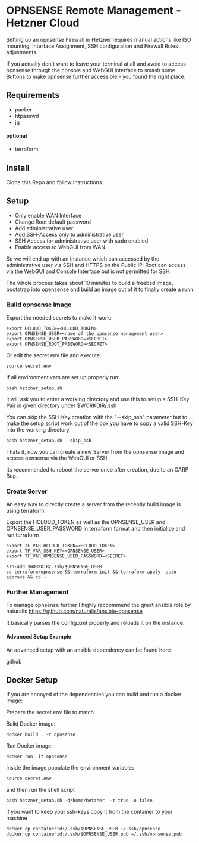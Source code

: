 # OPNSENSE Remote Management - Hetzner Cloud

Setting up an opnsense Firewall in Hetzner requires manual actions like ISO mounting, Interface Assignment, SSH configuration and Firewall Rules adjustments.  

If you actually don't want to leave your terminal at all and avoid to access opnsense through the console and WebGUI Interface to smash some Buttons to make opnsense further accessible - you found the right place.

## Requirements

- packer
- htpasswd
- jq

#### optional

- terraform

## Install

Clone this Repo and follow Instructions.

## Setup

- Only enable WAN Interface
- Change Root default password
- Add administrative user
- Add SSH-Access only to administrative user
- SSH Access for administrative user with sudo enabled
- Enable access to WebGUI from WAN

So we will end up with an Instance which can accessed by the administrative user via SSH and HTTPS on the Public IP.
Root can access via the WebGUI and Console Interface but is not permitted for SSH.

The whole process takes about 10 minutes to build a freebsd image, bootstrap into opensense and build an image out of it to finally create a runn 

### Build opnsense Image

Export the needed secrets to make it work:

    export HCLOUD_TOKEN=<HCLOUD_TOKEN>
    export OPNSENSE_USER=<name of the opnsense management user>
    export OPNSENSE_USER_PASSWORD=<SECRET>
    export OPNSENSE_ROOT_PASSWORD=<SECRET>

Or edit the secret.env file and execute:

    source secret.env

If all environment vars are set up properly run:

    bash hetzner_setup.sh

it will ask you to enter a working directory and use this to setup a SSH-Key Pair in given directory under $WORKDIR/.ssh 

You can skip the SSH-Key creation with the "--skip_ssh" parameter but to make the setup script work out of the box you have to copy a valid SSH-Key into the working directory.

    bash hetzner_setup.sh --skip_ssh

Thats it, now you can create a new Server from the opnsense image and access opnsense via the WebGUI or SSH.

Its recommended to reboot the server once after creation, due to an CARP Bug.

### Create Server 

An easy way to directly create a server from the recently build image is using terraform:

Export the HCLOUD_TOKEN as well as the OPNSENSE_USER and OPNSENSE_USER_PASSWORD in terraform format and then initialize and run terraform

    export TF_VAR_HCLOUD_TOKEN=<HCLOUD_TOKEN>
    export TF_VAR_SSH_KEY=<OPNSENSE_USER>
    export TF_VAR_OPNSENSE_USER_PASSWORD=<SECRET>

    ssh-add $WORKDIR/.ssh/$OPNSENSE_USER
    cd terraform/opnsense && terraform init && terraform apply -auto-approve && cd -

### Further Management

To manage opnsense further I highly reccommend the great ansible role by naturalis https://github.com/naturalis/ansible-opnsense

It basically parses the config.xml properly and reloads it on the instance.

#### Advanced Setup Example

An advanced setup with an ansible dependency can be found here:

github


## Docker Setup

If you are annoyed of the dependencies you can build and run a docker image:

Prepare the secret.env file to match

Build Docker image:

    docker build . -t opnsense

Run Docker image:

    docker run -it opnsense

Inside the image populate the environment variables

    source secret.env

and then run the shell script

    bash hetzner_setup.sh -d/home/hetzner  -t true -o false

if you want to keep your ssh-keys copy it from the container to your machine

    docker cp containerid:/.ssh/$OPNSENSE_USER ~/.ssh/opnsense
    docker cp containerid:/.ssh/$OPNSENSE_USER.pub ~/.ssh/opnsense.pub